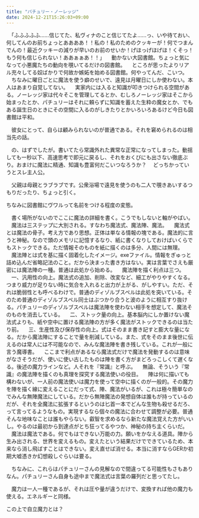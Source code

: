 ```yaml
---
title: "パチュリー・ノーレッジ"
date: 2024-12-21T15:26:03+09:00
---
```

　「ふふふふふ……信じてた、私ヴィナのこと信じてたよ……っ、いや待ておい、何してんのお前ちょっとああああ！！私の！私のためのクッキーが！何でつまんでんの！最近クッキーの減りが早いのお前のせいか！げほっげほげほ！くそっ！もう何も信じられない！ああぁぁあ！！」
　動かない大図書館。ちょっと気になって小悪魔たちの動向を覗いてるだけの図書館。
　ところが思ったよりリアル充々してる奴ばかりで何故か嫉妬を始める図書館。何やってんだ、こいつ。
　ちなみに曜日ごとに魔法を使う癖のせいで、遠見は月曜日にしか使わない。本人はあまり自覚してない。
　実家内には入ると知識が叩きつけられる空間がある。ノーレッジ家は代々そこを管理してるとか、むしろノーレッジ家はそこから始まったとか、パチュリーはそれに頼らずに知識を蓄えた生粋の魔女とか、でもある誕生日のときにその空間に入るのがしきたりとかいろいろあるけど今日も図書館は平和。


　彼女にとって、自らは顧みられないのが普通である。それを窘められるのは相当先の話。


　の、はずでしたが。書いてたら常識外れた異常な正常になってしまった。動揺しても一秒以下、高速思考で即元に戻るし、それをおくびにも出さない徹底ぶり。おまけに魔法に精通、知識も豊富何だこいつなろうか？
　どっちかっていうとスレ主人公。

　父親は母親とラブラブです。公衆浴場で遠見を使うのも二人で覗きあいするつもりだったり、ちょっと引く。

ちなみに図書館にヴワルって名前をつける程度の変態。



　書く場所がないのでここに魔法の詳細を書く。こうでもしないと軸がやばい。
　魔法は三ステップに大別される。すなわち魔法式、魔法陣、魔法。
　魔法式とは魔法の骨子。考え方であり思想。正体は単なる情報の塊である。魔法的に言うと神秘。なので頭のメモリに記憶するなり、紙に書くなりしておけばいくらでもストックできる。ただ情報そのものを紙に描くのは多分、人間には無理。
　魔法陣とは式を基に描く固着化したイメージ。exeファイル。情報をぎゅっと詰め込んだ省略記法のこと。だから決まった書き方はない。実は言葉でさえも厳密には魔法陣の一種。普通は此処から始める。
　魔法陣を描く利点は三つ。
　一、汎用性の向上。魔法式の追加、削除、改変など、細工がやりやすくなる。つまり威力が足りない時に気合を入れると出力が上がる、がしやすい。ただ、それは脆弱性とも呼べるわけで。普通のディゾルブスペルは此処を突いている。そのため普通のディゾルブスペル同士はぶつかり合うと波のように相互すり抜ける。パチュリーのディゾルブスペルは魔法陣を使わない相手を想定して、魔法そのものを消去している。
　二、ストック量の向上。基本脳内にしか置けない魔法式よりも、紙や空中に置ける魔法陣の方が多く魔法がストックできるのは当たり前。
　三、生産性及び保存性の向上。式はそのまま書き記すと膨大な量になる。だから魔法陣にすることで量を削減している。また、式をそのまま後世に伝えるのは常人には不可能なので、みんな魔法陣を書き残している。これが一般に言う魔導書。
　ここまで利点があるなら魔法式だけで魔法を発動するのは意味がなさそうだが、使いに使い古したものは陣を書く方がまどろっこしくて遅くなる。後述の魔力ラインなど。人それを『常識』と呼ぶ。
　無論、そういう『常識』の魔法陣を描くのも真理を探究する魔法使いの役目。
　陣は何に描いても構わないが、一人前の魔法使いは魔力を使って空中に描くのが一般的。その魔力を陣を描く線に変えることにだって式、陣、魔法がいるが、これは極々簡単なのでみんな無陣魔法にしている。だから無陣魔法の発想自体は誰もが持っているのだが、それを全魔法に拡張するというのは匕首一本でどんな生物も殺せるだろ、って言ってるようなもの。実現するなら個々の魔法に合わせて調整が必要。普通そんな地味なことは誰もやらない。叡智を求めるなら新たな魔法覚えた方がいいし。やるのは最初から到達点がとち狂ってるやつか、神秘の持ち主くらいだ。
　魔法は魔法である。何でもはできない万能の力。願いをかなえる道具。陣から生み出される、世界を変えるもの。変えたという結果だけでできているため、本来なら消し飛ばすことはできない。変え直せば消せる。本当に消すならGERか初期大嘘憑きか幻想殺しぐらいは要る。

　ちなみに、これらはパチュリーさんの見解なので間違ってる可能性もさもありなん。パチュリーさん自身も途中まで魔法式は言葉の羅列だと思ってたし。


　魔力は一人一種であるが、それは圧や量が違うだけで、変換すれば他の魔力も使える。エネルギーと同様。


この上で自立魔力とは？
